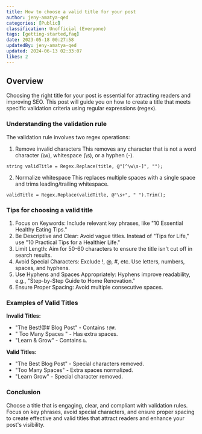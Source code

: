 ```yaml
---
title: How to choose a valid title for your post
author: jeny-amatya-qed
categories: [Public]
classification: Unofficial (Everyone)
tags: [getting-started,faq]
date: 2023-05-18 00:27:58 
updatedBy: jeny-amatya-qed
updated: 2024-06-13 02:33:07 
likes: 2
---
```


## Overview
Choosing the right title for your post is essential for attracting readers and improving SEO. This post will guide you on how to create a title that meets specific validation criteria using regular expressions (regex).


### Understanding the validation rule
The validation rule involves two regex operations:
1. Remove invalid characters
This removes any character that is not a word character (\w), whitespace (\s), or a hyphen (-).
```
string validTitle = Regex.Replace(title, @"[^\w\s-]", "");
```

2. Normalize whitespace
This replaces multiple spaces with a single space and trims leading/trailing whitespace.
```
validTitle = Regex.Replace(validTitle, @"\s+", " ").Trim();
```


### Tips for choosing a valid title
1. Focus on Keywords: Include relevant key phrases, like "10 Essential Healthy Eating Tips."
2. Be Descriptive and Clear: Avoid vague titles. Instead of "Tips for Life," use "10 Practical Tips for a Healthier Life."
3. Limit Length: Aim for 50-60 characters to ensure the title isn't cut off in search results.
4. Avoid Special Characters: Exclude !, @, #, etc. Use letters, numbers, spaces, and hyphens.
5. Use Hyphens and Spaces Appropriately: Hyphens improve readability, e.g., "Step-by-Step Guide to Home Renovation."
6. Ensure Proper Spacing: Avoid multiple consecutive spaces.

### Examples of Valid Titles
**Invalid Titles:**
* "The Best!@# Blog Post" - Contains `!@#`.
* "    Too Many     Spaces   " - Has extra spaces.
* "Learn & Grow" - Contains `&`.

**Valid Titles:**
* "The Best Blog Post" - Special characters removed.
* "Too Many Spaces" - Extra spaces normalized.
* "Learn Grow" - Special character removed.

### Conclusion
Choose a title that is engaging, clear, and compliant with validation rules. Focus on key phrases, avoid special characters, and ensure proper spacing to create effective and valid titles that attract readers and enhance your post's visibility. 

